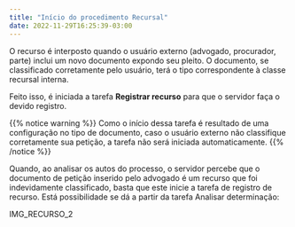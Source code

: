 ```yaml
---
title: "Início do procedimento Recursal"
date: 2022-11-29T16:25:39-03:00
---
```


O recurso é interposto quando o usuário externo (advogado, procurador, parte) inclui um novo documento expondo seu pleito. O documento, se classificado corretamente pelo usuário, terá o tipo correspondente à classe recursal interna.

Feito isso, é iniciada a tarefa **Registrar recurso** para que o servidor faça o devido registro. 

{{% notice warning %}}
Como o início dessa tarefa é resultado de uma configuração no tipo de documento, caso o usuário externo não classifique corretamente sua petição, a tarefa não será iniciada automaticamente.
{{% /notice %}}

Quando, ao analisar os autos do processo, o servidor percebe que o documento de petição inserido pelo advogado é um recurso que foi indevidamente classificado, basta que este inicie a tarefa de registro de recurso. Está possibilidade se dá a partir da tarefa Analisar determinação:

IMG_RECURSO_2
